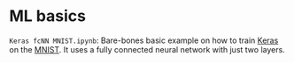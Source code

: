 # ML basics

`Keras fcNN MNIST.ipynb`: Bare-bones basic example on how to train [Keras](https://keras.io/) on the [MNIST](http://yann.lecun.com/exdb/mnist/).
It uses a fully connected neural network with just two layers.
